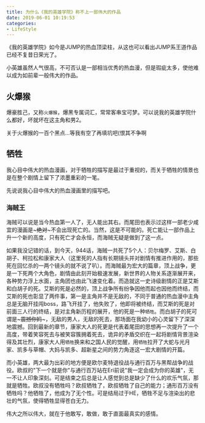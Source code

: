 ```yaml
---
title: 为什么《我的英雄学院》称不上一部伟大的作品
date: 2019-06-01 10:19:53
categories:
- LifeStyle
---
```

《我的英雄学院》如今是JUMP的热血顶梁柱，从这也可以看出JUMP系王道作品已经不复昔日荣光了。

小英雄虽然人气很高，不可否认是一部相当优秀的热血漫，但是瑕疵太多，使他难以成为如前辈一般伟大的作品。

<!-- more -->

## 火爆猴

爆豪胜己，又称`火爆猴`，爆黑专属词汇，常常客串宝可梦。可以说我的英雄学院什么都好，坏就坏在这主角和男2。

关于火爆猴的一百个黑点...等我有空了再填坑吧(恨其不争啊

## 牺牲

我心目中伟大的热血漫画，对于牺牲的描写是最过于重视的，而关于牺牲的情景也是在整个剧情上留下了浓墨重彩的一笔。

先说说我心目中伟大的热血漫画里的描写吧。

### 海贼王

海贼可以说是当今热血第一人了，无人能出其右。而尾田也表示过这样一部老少咸宜的漫画是~~~绝对~~~不会出现死亡的。当然，这是不可能的。死亡能让一部作品上升一个新的高度，只有死亡才会永恒，而海贼无疑是做到了这一点。

如果我没记错的话，到今天，944话，海贼一共死了5个人：贝尔梅罗、艾斯、白胡子、柯拉松和康家大人（这里死的人指有长期镜头并对剧情有推进作用的，那些死在回忆杀的一两个镜头的就不说了叭）。而海贼最为宏大的篇章，顶上战争，更是一下死两个大角色，剧情由此刻开始极速发展，新世界的人物关系逐渐展开来，各种势力浮上水面，主角团也由此飞速变化着。而造就这一史诗级剧情的正是艾斯和白胡子的死。艾斯的死是必然的，顶上战争所有纷争因他而起也因他而终结，而艾斯的死也彰显了两件事，第一是主角并不是无敌的，不同于普通的热血漫中主角总是无脑开挂闯boss，路飞开挂了，他失败了，他即将被终结，而艾斯的死是对前面三人行的终结，是对主角新历程的展开，他的死是一种`牺牲`。而白胡子的死可谓是~~~震撼你妈~~~，无敌的男人，无敌的死去，那场面在我幼小的心灵留下了深深地震撼。回到最新的章节，康家大人的死更是代表着尾田的思想再一次提升了一个高度，带着笑容死去与被笑容簇拥着死去，诡异的矛盾交织在一起将剧情背景渲染得及其壮烈，康家大人用`牺牲`换来和之国人民的觉醒，用`牺牲`拉开了大蛇与光月家、凯多与草帽、大妈与凯多、超新星之间的势力角逐这一宏大剧情的开篇。


而小英雄，两大最为出彩的地方便是欧尔麦特退役战与通行百万与黑帮战争的战役。欧叔的"下一个就是你"与通行百万站在Eri前说"我一定会成为你的英雄"，无一不让人印象深刻。可是结束之后总是让人感觉到总是缺少了什么的欢乐气氛，那就是牺牲。欧叔没有牺牲吗？欧叔牺牲了，欧叔牺牲了自己的能力；通形百万没有牺牲吗？他牺牲了，他成为了无个性。可是结局过于HE，牺牲不足与渲染出的悲壮的气氛，使得牺牲显得苍白无力。

伟大之所以伟大，就在于他敢写，敢做，敢于直面最真实的感情。
